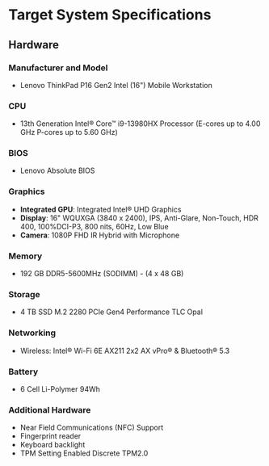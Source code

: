 # Target System Specifications

## Hardware

### Manufacturer and Model

- Lenovo ThinkPad P16 Gen2 Intel (16") Mobile Workstation
  
### CPU

- 13th Generation Intel® Core™ i9-13980HX Processor (E-cores up to 4.00 GHz P-cores up to 5.60 GHz) 

### BIOS

- Lenovo Absolute BIOS

### Graphics

- **Integrated GPU**: Integrated Intel® UHD Graphics
- **Display**: 16" WQUXGA (3840 x 2400), IPS, Anti-Glare, Non-Touch, HDR 400, 100%DCI-P3, 800 nits, 60Hz, Low Blue 
- **Camera**: 1080P FHD IR Hybrid with Microphone

### Memory

- 192 GB DDR5-5600MHz (SODIMM) - (4 x 48 GB)

### Storage

- 4 TB SSD M.2 2280 PCIe Gen4 Performance TLC Opal

### Networking

- Wireless: Intel® Wi-Fi 6E AX211 2x2 AX vPro® & Bluetooth® 5.3

### Battery

- 6 Cell Li-Polymer 94Wh

### Additional Hardware

- Near Field Communications (NFC) Support
- Fingerprint reader
- Keyboard backlight
- TPM Setting Enabled Discrete TPM2.0
